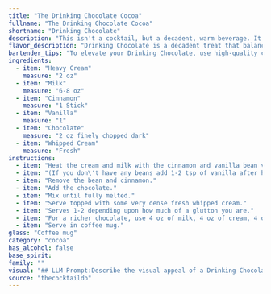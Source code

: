 ```yaml
---
title: "The Drinking Chocolate Cocoa"
fullname: "The Drinking Chocolate Cocoa"
shortname: "Drinking Chocolate"
description: "This isn't a cocktail, but a decadent, warm beverage. It draws inspiration from centuries-old hot chocolate traditions, with the creamy richness and spices echoing European and Latin American recipes. Enjoy it as a comforting treat, not a boozy concoction! "
flavor_description: "Drinking Chocolate is a decadent treat that balances rich, creamy sweetness with warm spice. The heavy cream and milk deliver a velvety texture, while the chocolate adds a deep, luxurious flavor. Cinnamon and vanilla contribute a comforting warmth and complexity, making this a comforting indulgence.  The whipped cream adds a light and airy element, enhancing the overall decadent experience. "
bartender_tips: "To elevate your Drinking Chocolate, use high-quality chocolate and vanilla.  Warm the milk and cream gently to dissolve the chocolate fully, avoiding boiling.  Infuse the cinnamon directly in the warm milk for a deeper flavor.  Don't over-whip the cream, a soft peak is ideal.  Garnish with a sprinkle of cinnamon or chocolate shavings for visual appeal. "
ingredients:
  - item: "Heavy Cream"
    measure: "2 oz"
  - item: "Milk"
    measure: "6-8 oz"
  - item: "Cinnamon"
    measure: "1 Stick"
  - item: "Vanilla"
    measure: "1"
  - item: "Chocolate"
    measure: "2 oz finely chopped dark"
  - item: "Whipped Cream"
    measure: "Fresh"
instructions:
  - item: "Heat the cream and milk with the cinnamon and vanilla bean very slowly for 15-20 minutes."
  - item: "(If you don\'t have any beans add 1-2 tsp of vanilla after heating)."
  - item: "Remove the bean and cinnamon."
  - item: "Add the chocolate."
  - item: "Mix until fully melted."
  - item: "Serve topped with some very dense fresh whipped cream."
  - item: "Serves 1-2 depending upon how much of a glutton you are."
  - item: "For a richer chocolate, use 4 oz of milk, 4 oz of cream, 4 oz of chocolate."
  - item: "Serve in coffee mug."
glass: "Coffee mug"
category: "cocoa"
has_alcohol: false
base_spirit:
family: ""
visual: "## LLM Prompt:Describe the visual appeal of a Drinking Chocolate cocktail. Consider the following ingredients:* **Heavy Cream:** Rich, creamy, and slightly opaque.* **Milk:** White and opaque.* **Cinnamon:** A light dusting, potentially with a hint of brown.* **Vanilla:** Not directly visible, but adding a subtle richness.* **Chocolate:** Depending on the type, it could be dark, milk, or white, adding depth and color.* **Whipped Cream:**  Fluffy and white, adding a delicate touch.**Focus on the following aspects:*** **Color:** What is the overall color of the drink? Is it a deep brown, a creamy white, or something in between?* **Texture:**  Is it smooth and velvety? Are there any visible layers or swirls? * **Garnish:** How does the whipped cream enhance the visual appeal? Are there any other garnish options that could be added?**Example:**The Drinking Chocolate is a decadent delight for the eyes. Its rich, dark brown hue, reminiscent of melted chocolate, is made even more inviting by the creamy white layer of whipped cream that sits atop. The cinnamon dusting adds a touch of warmth and complexity, while the subtle swirl of vanilla promises a lingering sweetness. "
source: "thecocktaildb"
---
```


